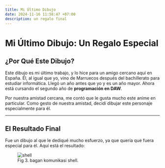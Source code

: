 ```yaml
---
title: Mi Último Dibujo
date: 2024-11-16 11:58:47 +07:00
description: un regalo final
---
```


# **Mi Último Dibujo: Un Regalo Especial**

## **¿Por Qué Este Dibujo?**

Este dibujo es mi último trabajo, y lo hice para un amigo cercano aquí en España. Él, al igual que yo, vino de Marruecos después del bachillerato para estudiar informática. Llegó un año antes que yo y es un año mayor. Ahora está cursando el segundo año de **programación en DAW**.  

Por nuestra amistad cercana, me contó que le gusta mucho este anime en particular. Como gesto de nuestra amistad, decidí dibujar este personaje especialmente para él.

---

## **El Resultado Final**

Fue un dibujo al que le dediqué mucho esfuerzo, ya que quería que fuera especial para él. Aquí está el resultado:

<figure>
<img src="/5/1.jpg" alt="shell">
<figcaption>Fig 3. bagan komunikasi shell.</figcaption>
</figure>
